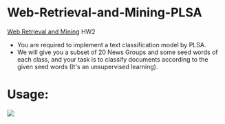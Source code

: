 # Web-Retrieval-and-Mining-PLSA
[Web Retrieval and Mining](https://www.csie.ntu.edu.tw/~pjcheng/course/wm2018/) HW2

* You are required to implement a text classification model by PLSA.
* We will give you a subset of 20 News Groups and some seed words of each class, and your task is to classify documents according to the given seed words (It's an unsupervised learning).

# Usage:
![](https://github.com/kevinisbest/-Web-Retrieval-and-Mining-PLSA/blob/master/images/usage.png)
